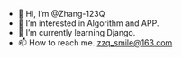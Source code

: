 - 👋 Hi, I’m @Zhang-123Q
- 👀 I’m interested in Algorithm and APP.
- 🌱 I’m currently learning Django.
- 📫 How to reach me. zzq_smile@163.com

<!---
Zhang-123Q/Zhang-123Q is a ✨ special ✨ repository because its `README.md` (this file) appears on your GitHub profile.
You can click the Preview link to take a look at your changes.
--->
